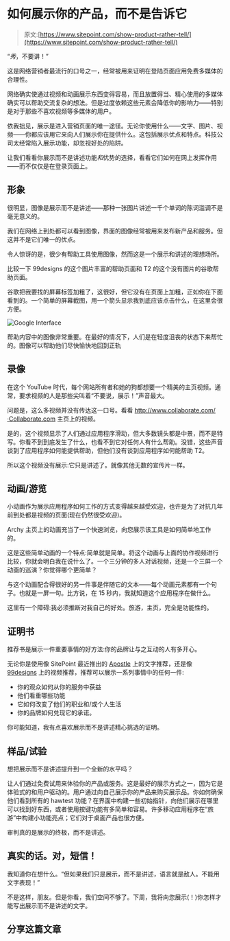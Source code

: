 # 如何展示你的产品，而不是告诉它

> 原文:[https://www.sitepoint.com/show-product-rather-tell/](https://www.sitepoint.com/show-product-rather-tell/)

“*秀*，不要讲！”

这是网络营销者最流行的口号之一，经常被用来证明在登陆页面应用免费多媒体的合理性。

网络确实使通过视频和动画展示东西变得容易，而且放置得当、精心使用的多媒体确实可以帮助交流复杂的想法。但是过度依赖这些元素会降低你的影响力——特别是对于那些不喜欢视频等多媒体的用户。

依我拙见，展示是进入营销页面的唯一途径。无论你使用什么——文字、图片、视频——你都应该用它来向人们展示你在提供什么。这包括展示优点和特点。科技公司太经常陷入展示功能，却忽视好处的陷阱。

让我们看看你展示而不是讲述功能*和*优势的选择，看看它们如何在网上发挥作用——而不仅仅是在登录页面上。

## 形象

很明显，图像是展示而不是讲述——那种一张图片讲述一千个单词的陈词滥调不是毫无意义的。

我们在网络上到处都可以看到图像，界面的图像经常被用来发布新产品和服务。但这并不是它们唯一的优点。

令人惊讶的是，很少有帮助工具使用图像，然而这是一个展示和讲述的理想场所。

比较一下 99designs 的这个图片丰富的帮助页面和 T2 的这个没有图片的谷歌帮助页面。

谷歌把我要找的屏幕标签加粗了，这很好，但它没有在页面上加粗，正如你在下面看到的。一个简单的屏幕截图，用一个箭头显示我到底应该点击什么，在这里会很方便。

![Google Interface](../Images/1c04efa126e4063188e0403c6d2f83a3.png)

帮助内容中的图像非常重要。在最好的情况下，人们是在轻度沮丧的状态下来帮忙的。图像可以帮助他们尽快愉快地回到正轨

## 录像

在这个 YouTube 时代，每个网站所有者和她的狗都想要一个精美的主页视频。通常，要求视频的人是那些尖叫着“不要说，展示！”声音最大。

问题是，这么多视频并没有传达这一口号。看看 http://www.collaborate.com/·Collaborate.com 主页上的视频。

是的，这个视频显示了人们通过应用程序滑动，但大多数镜头都是中景，而不是特写。你看不到到底发生了什么，也看不到它对任何人有什么帮助。没错，这些声音谈到了应用程序如何能提供帮助，但他们没有谈到应用程序如何能帮助 T2。

所以这个视频没有展示:它只是讲述了。就像其他无数的宣传片一样。

## 动画/游览

小动画作为展示应用程序如何工作的方式变得越来越受欢迎，也许是为了对抗几年前到处都是视频的页面(现在仍然很受欢迎)。

Archy 主页上的动画充当了一个快速浏览，向您展示该工具是如何简单地工作的。

这是这些简单动画的一个特点:简单就是简单。将这个动画与上面的协作视频进行比较，你就会明白我在说什么了。一个三分钟的多人对话视频，还是一个三屏一个动画的巡演？你觉得哪个更简单？

与这个动画配合得很好的另一件事是伴随它的文本——每个动画元素都有一个句子。也就是一屏一句。比方说，在 15 秒内，我就知道这个应用程序在做什么。

这里有一个障碍:我必须推断对我自己的好处。旅游，主页，完全是功能性的。

## 证明书

推荐书是展示一件重要事情的好方法:你的品牌让与之互动的人有多开心。

无论你是使用像 SitePoint 最近推出的 [Apostle](http://apostle.io/) 上的文字推荐，还是像 [99designs](http://99designs.com/) 上的视频推荐，推荐可以展示一系列事情中的任何一件:

*   你的观众如何从你的服务中获益
*   他们看重哪些功能
*   它如何改变了他们的职业和/或个人生活
*   你的品牌如何兑现它的承诺。

你可能知道，我有点喜欢展示而不是讲述精心挑选的证明。

## 样品/试验

想把展示而不是讲述提升到一个全新的水平吗？

让人们通过免费试用来体验你的产品或服务。这是最好的展示方式之一，因为它是体验式的和用户驱动的。用户通过向自己展示你的产品来购买展示品。你如何确保他们看到所有的 hawtest 功能？在界面中构建一些初始指针，向他们展示在哪里可以找到好东西，或者使用按键功能有多简单和容易。许多移动应用程序在“旅游”中构建小功能亮点；它们对于桌面产品也很方便。

审判真的是展示的终极，而不是讲述。

## 真实的话。对，短信！

我知道你在想什么。“但如果我们只是展示，而不是讲述，语言就是敌人。不能用文字表现！”

不是这样，朋友。但是你看，我们空间不够了。下周，我将向您展示(！)你怎样才能写出展示而不是讲述的文字。

## 分享这篇文章